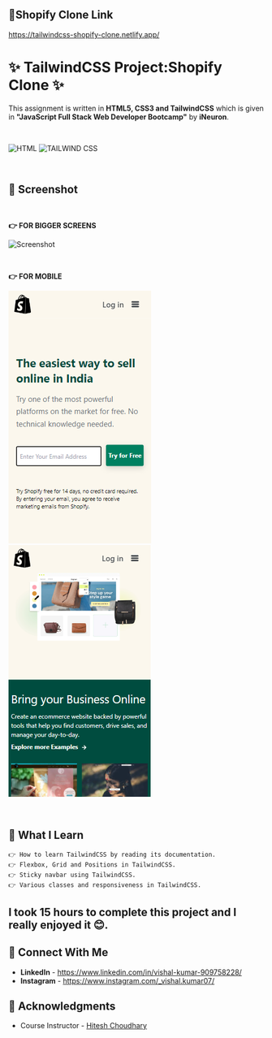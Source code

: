 ## 🔗Shopify Clone Link
https://tailwindcss-shopify-clone.netlify.app/

# ✨ TailwindCSS Project:Shopify Clone ✨
This assignment is written in **HTML5, CSS3 and TailwindCSS** which is given in **"JavaScript Full Stack Web Developer Bootcamp"** by **iNeuron**.

<br>

![HTML](https://img.shields.io/badge/html5%20-%23E34F26.svg?&style=for-the-badge&logo=html5&logoColor=white) ![TAILWIND CSS](https://img.shields.io/badge/TailwindCSS%20-%231572B6.svg?&style=for-the-badge&logo=TailwindCSS\&logoColor=white)

<br>

## 📌 Screenshot
<br>

**👉 FOR BIGGER SCREENS**

![Screenshot](./assets/screenshots/screenshot1.png "Template Screenshot")

<br>

**👉 FOR MOBILE**
 
![Screenshot](./assets/screenshots/screenshot2.png "Template Screenshot") ![Screenshot](./assets/screenshots/screenshot3.png "Template Screenshot")

<br>    

## 📌 What I Learn

    👉 How to learn TailwindCSS by reading its documentation.
    👉 Flexbox, Grid and Positions in TailwindCSS.
    👉 Sticky navbar using TailwindCSS.
    👉 Various classes and responsiveness in TailwindCSS.

## I took 15 hours to complete this project and I really enjoyed it 😊.

## 💬 Connect With Me

- **LinkedIn** - https://www.linkedin.com/in/vishal-kumar-909758228/
- **Instagram** - https://www.instagram.com/_vishal.kumar07/

## 📌 Acknowledgments

- Course Instructor - [Hitesh Choudhary](https://github.com/hiteshchoudhary)